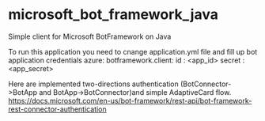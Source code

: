 # microsoft_bot_framework_java
Simple client for Microsoft BotFramework on Java

To run this application you need to cnange application.yml file and fill up bot application credentials
azure:
    botframework.client:
        id : <app_id>
        secret : <app_secret>

Here are implemented two-directions authentication (BotConnector->BotApp and BotApp->BotConnector)and simple AdaptiveCard flow.
https://docs.microsoft.com/en-us/bot-framework/rest-api/bot-framework-rest-connector-authentication
